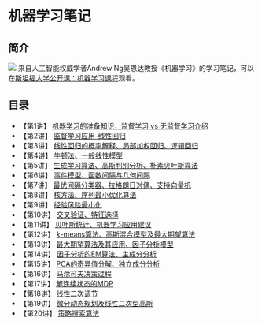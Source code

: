 # 机器学习笔记

## 简介
![](https://github.com/winner1207/notes-machine-learning/raw/master/resource/info.png)
来自人工智能权威学者Andrew Ng吴恩达教授《机器学习》的学习笔记，可以在[斯坦福大学公开课：机器学习课程](斯坦福大学公开课：机器学习课程 "http://open.163.com/special/opencourse/machinelearning.html")观看。

## 目录
- 【第1讲】 [机器学习的准备知识，监督学习 vs 无监督学习介绍](chapter01.md)
- 【第2讲】 [监督学习应用-线性回归](chapter02.md)
- 【第3讲】 [线性回归的概率解释、局部加权回归、逻辑回归](chapter03.md)
- 【第4讲】 [牛顿法、一般线性模型](chapter04.md)
- 【第5讲】 [生成学习算法、高斯判别分析、朴素贝叶斯算法](chapter05.md)
- 【第6讲】 [事件模型、函数间隔与几何间隔](chapter06.md)
- 【第7讲】 [最优间隔分类器、拉格朗日对偶、支持向量机](chapter07.md)
- 【第8讲】 [核方法、序列最小优化算法](chapter08.md)
- 【第9讲】 [经验风险最小化](chapter09.md)
- 【第10讲】 [交叉验证、特征选择](chapter10.md)
- 【第11讲】 [贝叶斯统计、机器学习应用建议](chapter11.md)
- 【第12讲】 [$k$-means算法、高斯混合模型及最大期望算法](chapter12.md)
- 【第13讲】 [最大期望算法及其应用、因子分析模型](chapter13.md)
- 【第14讲】 [因子分析的EM算法、主成分分析](chapter14.md)
- 【第15讲】 [PCA的奇异值分解、独立成分分析](chapter15.md)
- 【第16讲】 [马尔可夫决策过程](chapter16.md)
- 【第17讲】 [解连续状态的MDP](chapter17.md)
- 【第18讲】 [线性二次调节](chapter18.md)
- 【第19讲】 [微分动态规划及线性二次型高斯](chapter19.md)
- 【第20讲】 [策略搜索算法](chapter20.md)
